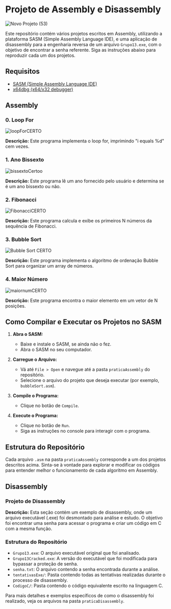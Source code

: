 # Projeto de Assembly e Disassembly
![Novo Projeto (53)](https://github.com/DavilaGustavo/projetoAssemblyDisassembly/assets/106328212/d683576d-f0e2-45c3-8113-96df99ba0b8b)

Este repositório contém vários projetos escritos em Assembly, utilizando a plataforma SASM (Simple Assembly Language IDE), e uma aplicação de disassembly para a engenharia reversa de um arquivo `Grupo13.exe`, com o objetivo de encontrar a senha referente. Siga as instruções abaixo para reproduzir cada um dos projetos.

## Requisitos

- [SASM (Simple Assembly Language IDE)](https://dman95.github.io/SASM/)
- [x64dbg (x64/x32 debugger)](https://github.com/x64dbg/x64dbg)

## Assembly

### 0. Loop For
![loopForCERTO](https://github.com/DavilaGustavo/projetoAssemblyDisassembly/assets/106328212/b4bf584c-3ee9-4dec-a72b-bfaba4876915)

**Descrição:** 
Este programa implementa o loop for, imprimindo "i equals %d" cem vezes.

### 1. Ano Bissexto
![bissextoCertoo](https://github.com/DavilaGustavo/projetoAssemblyDisassembly/assets/106328212/74d27b58-daf3-4c70-8537-1e29820e5cce)

**Descrição:** 
Este programa lê um ano fornecido pelo usuário e determina se é um ano bissexto ou não.

### 2. Fibonacci
![FibonacciCERTO](https://github.com/DavilaGustavo/projetoAssemblyDisassembly/assets/106328212/743d24a4-eeaa-4126-9335-dc3cf2b31ac0)

**Descrição:** 
Este programa calcula e exibe os primeiros N números da sequência de Fibonacci.

### 3. Bubble Sort
![Bubble Sort CERTO](https://github.com/DavilaGustavo/projetoAssemblyDisassembly/assets/106328212/f6e3add1-42eb-46d2-86e9-04a450ef4928)

**Descrição:** 
Este programa implementa o algoritmo de ordenação Bubble Sort para organizar um array de números.

### 4. Maior Número
![maiornumCERTO](https://github.com/DavilaGustavo/projetoAssemblyDisassembly/assets/106328212/245a3543-69c8-4a61-8c47-e40d000896eb)

**Descrição:** 
Este programa encontra o maior elemento em um vetor de N posições.

## Como Compilar e Executar os Projetos no SASM

1. **Abra o SASM:** 
   - Baixe e instale o SASM, se ainda não o fez.
   - Abra o SASM no seu computador.

2. **Carregue o Arquivo:**
   - Vá até `File > Open` e navegue até a pasta `praticaAssembly` do repositório.
   - Selecione o arquivo do projeto que deseja executar (por exemplo, `bubbleSort.asm`).

3. **Compile o Programa:**
   - Clique no botão de `Compile`.

4. **Execute o Programa:**
   - Clique no botão de `Run`.
   - Siga as instruções no console para interagir com o programa.

## Estrutura do Repositório
Cada arquivo `.asm` na pasta `praticaAssembly` corresponde a um dos projetos descritos acima. Sinta-se à vontade para explorar e modificar os códigos para entender melhor o funcionamento de cada algoritmo em Assembly.

## Disassembly

### Projeto de Disassembly

**Descrição:** 
Esta seção contém um exemplo de disassembly, onde um arquivo executável (.exe) foi desmontado para análise e estudo. O objetivo foi encontrar uma senha para acessar o programa e criar um código em C com a mesma função.

### Estrutura do Repositório

- `Grupo13.exe`: O arquivo executável original que foi analisado.
- `Grupo13Cracked.exe`: A versão do executável que foi modificada para bypassar a proteção de senha.
- `senha.txt`: O arquivo contendo a senha encontrada durante a análise.
- `tentativasExe/`: Pasta contendo todas as tentativas realizadas durante o processo de disassembly.
- `CodigoC/`: Pasta contendo o código equivalente escrito na linguagem C.

Para mais detalhes e exemplos específicos de como o disassembly foi realizado, veja os arquivos na pasta `praticaDisassembly`.
